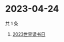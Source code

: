 # 2023-04-24

共 1 条

<!-- BEGIN ZHIHUSEARCH -->
<!-- 最后更新时间 Mon Apr 24 2023 02:07:26 GMT+0800 (China Standard Time) -->
1. [2023世界读书日](https://www.zhihu.com/search?q=2023世界读书日)
<!-- END ZHIHUSEARCH -->
